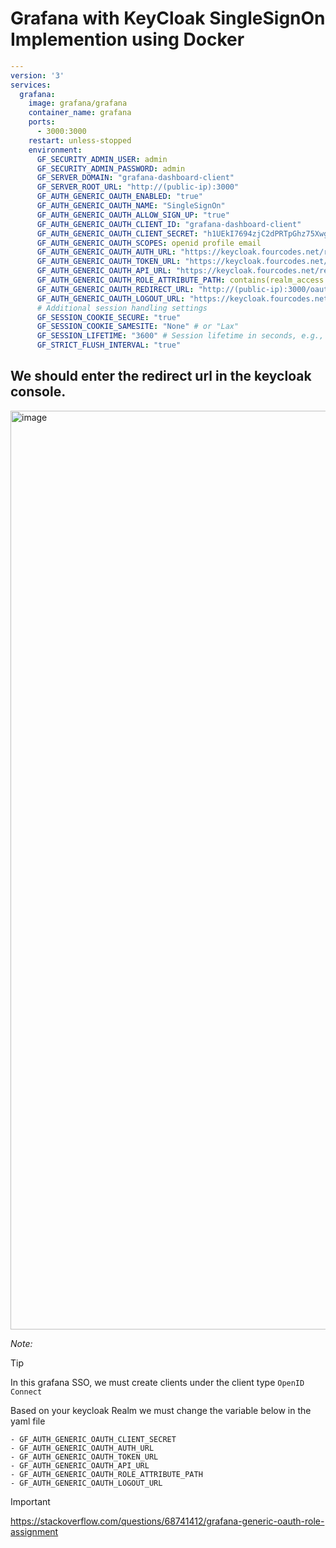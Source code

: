 # Grafana with KeyCloak SingleSignOn Implemention using Docker
```yml
---
version: '3'
services:
  grafana:
    image: grafana/grafana
    container_name: grafana
    ports:
      - 3000:3000
    restart: unless-stopped
    environment:
      GF_SECURITY_ADMIN_USER: admin
      GF_SECURITY_ADMIN_PASSWORD: admin
      GF_SERVER_DOMAIN: "grafana-dashboard-client"
      GF_SERVER_ROOT_URL: "http://(public-ip):3000"
      GF_AUTH_GENERIC_OAUTH_ENABLED: "true"
      GF_AUTH_GENERIC_OAUTH_NAME: "SingleSignOn"
      GF_AUTH_GENERIC_OAUTH_ALLOW_SIGN_UP: "true"
      GF_AUTH_GENERIC_OAUTH_CLIENT_ID: "grafana-dashboard-client"
      GF_AUTH_GENERIC_OAUTH_CLIENT_SECRET: "h1UEkI7694zjC2dPRTpGhz75XwgL24u8"
      GF_AUTH_GENERIC_OAUTH_SCOPES: openid profile email 
      GF_AUTH_GENERIC_OAUTH_AUTH_URL: "https://keycloak.fourcodes.net/realms/fourcodes/protocol/openid-connect/auth"
      GF_AUTH_GENERIC_OAUTH_TOKEN_URL: "https://keycloak.fourcodes.net/realms/fourcodes/protocol/openid-connect/token"
      GF_AUTH_GENERIC_OAUTH_API_URL: "https://keycloak.fourcodes.net/realms/fourcodes/protocol/openid-connect/userinfo"
      GF_AUTH_GENERIC_OAUTH_ROLE_ATTRIBUTE_PATH: contains(realm_access.roles[*], 'admin') && 'Admin' || contains(realm_access.roles[*], 'editor') && 'Editor' || 'Viewer'
      GF_AUTH_GENERIC_OAUTH_REDIRECT_URL: "http://(public-ip):3000/oauth/callback"
      GF_AUTH_GENERIC_OAUTH_LOGOUT_URL: "https://keycloak.fourcodes.net/realms/fourcodes/protocol/openid-connect/logout"
      # Additional session handling settings
      GF_SESSION_COOKIE_SECURE: "true"
      GF_SESSION_COOKIE_SAMESITE: "None" # or "Lax"
      GF_SESSION_LIFETIME: "3600" # Session lifetime in seconds, e.g., 1 hour
      GF_STRICT_FLUSH_INTERVAL: "true"
```
## We should enter the redirect url in the keycloak console.
<img width="1470" alt="image" src="https://github.com/fourtimes/Keycloak-Intergration/assets/91359308/47d211a7-ddac-4b14-9374-2396c9145001">


_Note:_
> [!TIP]
> In this grafana SSO, we must create clients under the client type `OpenID Connect`
> 
> Based on your keycloak Realm we must change the variable below in the yaml file
> 
    - GF_AUTH_GENERIC_OAUTH_CLIENT_SECRET
    - GF_AUTH_GENERIC_OAUTH_AUTH_URL
    - GF_AUTH_GENERIC_OAUTH_TOKEN_URL
    - GF_AUTH_GENERIC_OAUTH_API_URL
    - GF_AUTH_GENERIC_OAUTH_ROLE_ATTRIBUTE_PATH
    - GF_AUTH_GENERIC_OAUTH_LOGOUT_URL



> [!IMPORTANT]
> https://stackoverflow.com/questions/68741412/grafana-generic-oauth-role-assignment


